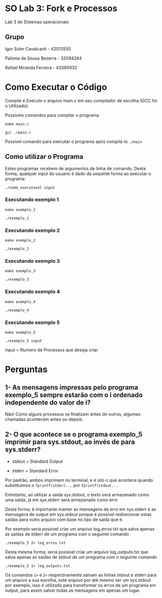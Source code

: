 # SO Lab 3: Fork e Processos
Lab 3 de Sistemas operacionais

## Grupo
Igor Soler Cavalcanti - 42013550

Paloma de Sousa Bezerra - 32094264

Rafael Miranda Ferreira - 42080932


# Como Executar o Código
Compile e Execute o arquivo main.c em seu compilador de escolha (GCC foi o Utilizado)

Possíveis comandos para compilar o programa

`make main.c`

`gcc .\main.c`

Possível comando para executar o programa após compilá-lo
`./main`

## Como utilizar o Programa

Estes programas recebem de argumentos de linha de comando. Desta forma, qualquer input do usuario é dado da sequinte forma ao executar o programa:

`./nome_executavel input`

### Executando exemplo 1

`make exemplo_1`

`./exemplo_1`



### Executando exemplo 2

`make exemplo_2`

`./exemplo_2`

### Executando exemplo 3

`make exemplo_3`

`./exemplo_3`

### Executando exemplo 4

`make exemplo_4`

`./exemplo_4`

### Executando exemplo 5

`make exemplo_5`

`./exemplo_5 input`

input = Numero de Processos que deseja criar

# Perguntas

## 1- As mensagens impressas pelo programa exemplo_5 sempre estarão com o i ordenado independente do valor de i?

Não! Como alguns processos se finalizam antes de outros, algumas chamadas acontecem antes ou depois.

## 2- O que acontece se o programa exemplo_5 imprimir para sys.stdout, ao invés de para sys.stderr?

- stdout = Standard Output

- stderr = Standard Error

Por padrão, ambos imprimem no terminal, e é isto o que acontece quando substituimos o `fprintf(stderr...` por `fprintf(stdout...`

Entretanto, ao utilizar a saida sys.stdout, o texto será armazenado como uma saída, já em sys.stderr será armazenado como erro

Desta forma, é importante manter as mensagens de erro em sys.stderr e as mensagens de output em sys.stdout porque é possível redirecionar estas saídas para outro arquivo com base no tipo de saída que é. 

Por exemplo seria possível criar um arquivo log_erros.txt que salva apenas as saídas de stderr de um programa com o seguinte comando

`./exemplo_5 2> log_erros.txt`

Desta mesma forma, seria possível criar um arquivo log_outputs.txt que salva apenas as saídas de stdout de um programa com o seguinte comando

`./exemplo_5 1> log_outputs.txt`

Os comandos `1>` e `2>` respectivamente salvam as linhas stdout e stderr para um arquivo a sua escolha, este arquivo por até mesmo ser um sys.stdout por exemplo, isso é utilizado para transformar os erros de um programa em output, para assim salvar todas as mensagens em apenas um lugar.

